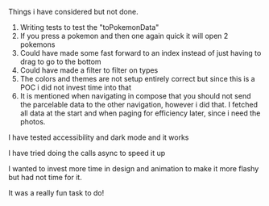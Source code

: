 Things i have considered but not done.

1. Writing tests to test the "toPokemonData"
2. If you press a pokemon and then one again quick it will open 2 pokemons
3. Could have made some fast forward to an index instead of just having to drag to go to the bottom
4. Could have made a filter to filter on types
5. The colors and themes are not setup entirely correct but since this is a POC i did not invest time into that
6. It is mentioned when navigating in compose that you should not send the parcelable data to the other navigation, 
however i did that. I fetched all data at the start and when paging for efficiency later, since i need the photos.


I have tested accessibility and dark mode and it works

I have tried doing the calls async to speed it up

I wanted to invest more time in design and animation to make it more flashy but had not time for it.

It was a really fun task to do!


